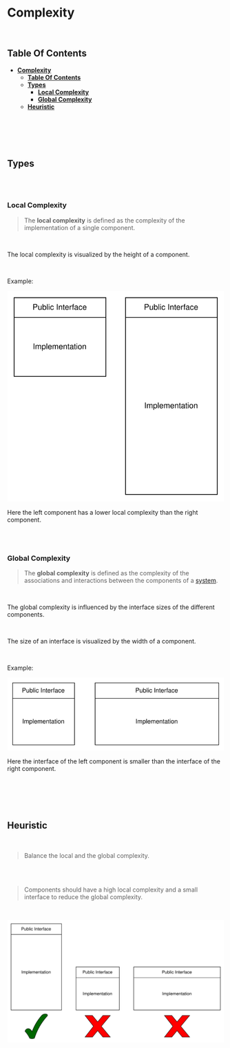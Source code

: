 # **Complexity**
<br>

## **Table Of Contents**

- [**Complexity**](#complexity)
  - [**Table Of Contents**](#table-of-contents)
  - [**Types**](#types)
    - [**Local Complexity**](#local-complexity)
    - [**Global Complexity**](#global-complexity)
  - [**Heuristic**](#heuristic)

<br>
<br>
<br>
<br>

## **Types**
<br>
<br>

### **Local Complexity**

> The **local complexity** is defined as the complexity of the implementation of a single component.

<br>

The local complexity is visualized by the height of a component.

<br>

Example:

![Local Complexity Example](./pictures/complexity/local-complexity.drawio.svg)

Here the left component has a lower local complexity than the right component. 

<br>
<br>

### **Global Complexity**

> The **global complexity** is defined as the complexity of the associations and interactions between the components of a [system](../../../glossary.md#system).

<br>

The global complexity is influenced by the interface sizes of the different components.

<br>

The size of an interface is visualized by the width of a component.

<br>

Example:

![Global Complexity Example](./pictures/complexity/global-complexity.drawio.svg)

Here the interface of the left component is smaller than the interface of the right component.

<br>
<br>
<br>
<br>

## **Heuristic**
<br>

> Balance the local and the global complexity.

<br>
<br>

> Components should have a high local complexity and a small interface to reduce the global complexity.

<br>

![Heuristic](./pictures/complexity/heuristic-complexity.drawio.svg)